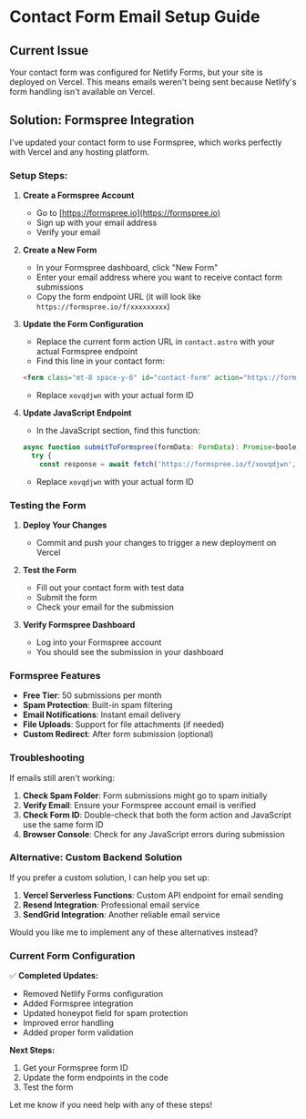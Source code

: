 # Contact Form Email Setup Guide

## Current Issue
Your contact form was configured for Netlify Forms, but your site is deployed on Vercel. This means emails weren't being sent because Netlify's form handling isn't available on Vercel.

## Solution: Formspree Integration

I've updated your contact form to use Formspree, which works perfectly with Vercel and any hosting platform.

### Setup Steps:

1. **Create a Formspree Account**
   - Go to [https://formspree.io](https://formspree.io)
   - Sign up with your email address
   - Verify your email

2. **Create a New Form**
   - In your Formspree dashboard, click "New Form"
   - Enter your email address where you want to receive contact form submissions
   - Copy the form endpoint URL (it will look like `https://formspree.io/f/xxxxxxxxx`)

3. **Update the Form Configuration**
   - Replace the current form action URL in `contact.astro` with your actual Formspree endpoint
   - Find this line in your contact form:
   ```html
   <form class="mt-8 space-y-6" id="contact-form" action="https://formspree.io/f/xovqdjwn" method="POST">
   ```
   - Replace `xovqdjwn` with your actual form ID

4. **Update JavaScript Endpoint**
   - In the JavaScript section, find this function:
   ```javascript
   async function submitToFormspree(formData: FormData): Promise<boolean> {
     try {
       const response = await fetch('https://formspree.io/f/xovqdjwn', {
   ```
   - Replace `xovqdjwn` with your actual form ID

### Testing the Form

1. **Deploy Your Changes**
   - Commit and push your changes to trigger a new deployment on Vercel

2. **Test the Form**
   - Fill out your contact form with test data
   - Submit the form
   - Check your email for the submission

3. **Verify Formspree Dashboard**
   - Log into your Formspree account
   - You should see the submission in your dashboard

### Formspree Features

- **Free Tier**: 50 submissions per month
- **Spam Protection**: Built-in spam filtering
- **Email Notifications**: Instant email delivery
- **File Uploads**: Support for file attachments (if needed)
- **Custom Redirect**: After form submission (optional)

### Troubleshooting

If emails still aren't working:

1. **Check Spam Folder**: Form submissions might go to spam initially
2. **Verify Email**: Ensure your Formspree account email is verified
3. **Check Form ID**: Double-check that both the form action and JavaScript use the same form ID
4. **Browser Console**: Check for any JavaScript errors during submission

### Alternative: Custom Backend Solution

If you prefer a custom solution, I can help you set up:

1. **Vercel Serverless Functions**: Custom API endpoint for email sending
2. **Resend Integration**: Professional email service
3. **SendGrid Integration**: Another reliable email service

Would you like me to implement any of these alternatives instead?

### Current Form Configuration

✅ **Completed Updates:**
- Removed Netlify Forms configuration
- Added Formspree integration
- Updated honeypot field for spam protection
- Improved error handling
- Added proper form validation

**Next Steps:**
1. Get your Formspree form ID
2. Update the form endpoints in the code
3. Test the form

Let me know if you need help with any of these steps!
